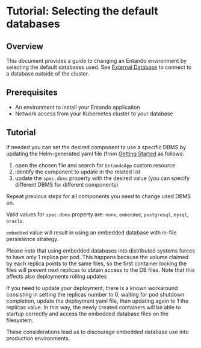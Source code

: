 # Tutorial: Selecting the default databases

## Overview

This document provides a guide to changing an Entando environment by selecting the default databases used.
See [External Database](./external-db.md) to connect to a database outside of the cluster.

## Prerequisites

-   An environment to install your Entando applicaiton
-   Network access from your Kubernetes cluster to your database

## Tutorial

If needed you can set the desired component to use a specific DBMS by updating the Helm-generated yaml file (from [Getting Started](../../docs/getting-started) as follows:

1. open the chosen file and search for `EntandoApp` custom resource
2. identify the component to update in the related list
3. update the `spec.dbms` property with the desired value (you can specify different DBMS for different components)

Repeat previous steps for all components you need to change used DBMS on.

Valid values for `spec.dbms` property are: `none`, `embedded`, `postgresql`, `mysql`, `oracle`.

`embedded` value will result in using an embedded database with in-file persistence strategy.

Please note that using embedded databases into distributed systems forces to have only 1 replica per pod.
This happens because the volume claimed by each replica points to the same files,
so the first container locking the files will prevent next replicas to obtain access to the DB files.
Note that this affects also deployments rolling updates

If you need to update your deployment, there is a known workaround consisting in setting the replicas number to 0, waiting for pod shutdown completion, update the deployment yaml file, then updating again to 1 the replicas value. In this way, the newly created containers will be able to startup correctly and access the embedded database files on the filesystem.

These considerations lead us to discourage embedded database use into production environments.
